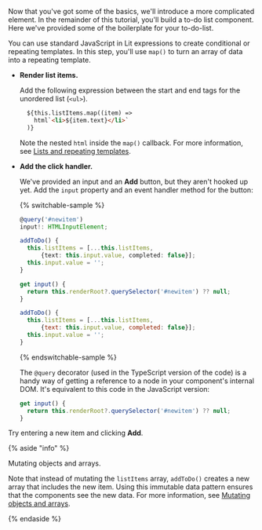 Now that you've got some of the basics, we'll introduce a more complicated element. In the remainder of this tutorial, you'll build a to-do list component. Here we've provided some of the boilerplate for your to-do-list.

You can use standard JavaScript in Lit expressions to create conditional or repeating templates. In this step, you'll use `map()` to turn an array of data into a repeating template.

*   **Render list items.**

    Add the following expression between the start and end tags for the unordered list (`<ul>`).

    ```html
      ${this.listItems.map((item) =>
        html`<li>${item.text}</li>`
      )}
    ```

    Note the nested `html` inside the `map()` callback. For more information, see [Lists and repeating templates](/docs/templates/lists/).

*   **Add the click handler.**

    We've provided an input and an **Add** button, but they aren't hooked up yet. Add the `input` property and an event handler method for the button:


    {% switchable-sample %}

    ```ts
    @query('#newitem')
    input!: HTMLInputElement;

    addToDo() {
      this.listItems = [...this.listItems,
          {text: this.input.value, completed: false}];
      this.input.value = '';
    }
    ```

    ```js
    get input() {
      return this.renderRoot?.querySelector('#newitem') ?? null;
    }

    addToDo() {
      this.listItems = [...this.listItems,
          {text: this.input.value, completed: false}];
      this.input.value = '';
    }
    ```

    {% endswitchable-sample %}

    The `@query` decorator (used in the TypeScript version of the code) is a handy way of getting a reference to a node in your component's internal DOM. It's  equivalent to this code in the JavaScript version:

    ```js
    get input() {
      return this.renderRoot?.querySelector('#newitem') ?? null;
    }
    ```

Try entering a new item and clicking **Add**.

{% aside "info" %}

Mutating objects and arrays.

Note that instead of mutating the `listItems` array, `addToDo()` creates a new array that includes the new item. Using this immutable data pattern ensures that the components see the new data. For more information, see [Mutating objects and arrays](/docs/components/properties/#mutating-properties).

{% endaside %}




